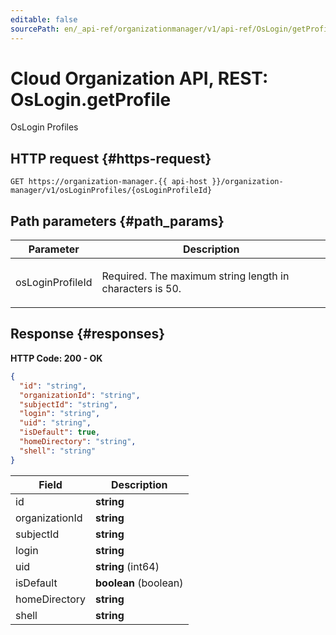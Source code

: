 ```yaml
---
editable: false
sourcePath: en/_api-ref/organizationmanager/v1/api-ref/OsLogin/getProfile.md
---
```


# Cloud Organization API, REST: OsLogin.getProfile
OsLogin Profiles
 

 
## HTTP request {#https-request}
```
GET https://organization-manager.{{ api-host }}/organization-manager/v1/osLoginProfiles/{osLoginProfileId}
```
 
## Path parameters {#path_params}
 
Parameter | Description
--- | ---
osLoginProfileId | <p>Required. The maximum string length in characters is 50.</p> 
 
## Response {#responses}
**HTTP Code: 200 - OK**

```json 
{
  "id": "string",
  "organizationId": "string",
  "subjectId": "string",
  "login": "string",
  "uid": "string",
  "isDefault": true,
  "homeDirectory": "string",
  "shell": "string"
}
```

 
Field | Description
--- | ---
id | **string**
organizationId | **string**
subjectId | **string**
login | **string**
uid | **string** (int64)
isDefault | **boolean** (boolean)
homeDirectory | **string**
shell | **string**